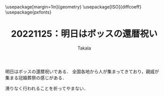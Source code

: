 ﻿---
title: 20221125：明日はボッスの還暦祝い
yesterday: 20221124
tomorrow: 20221126
days: 64
author: Takala
header-includes:
  - \usepackage[margin=1in]{geometry}
  - \usepackage[ISO]{diffcoeff}
  - \usepackage{pxfonts}
---


明日はボッスの還暦祝いである．
全国各地から人が集まってきており，親戚が集まる冠婚葬祭の感じがある．


滞りなく行われることを祈ってやまない．


